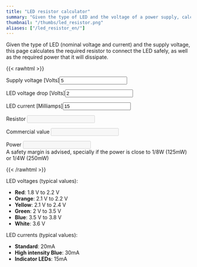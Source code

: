 ```yaml
---
title: "LED resistor calculator"
summary: "Given the type of LED and the voltage of a power supply, calculates the required resistor to connect it."
thumbnail: "/thumbs/led_resistor.png"
aliases: ["/led_resistor_en/"]
---
```


Given the type of LED (nominal voltage and current) and the supply voltage, this page calculates the required resistor to connect the LED safely, as well as the required power that it will dissipate.

{{< rawhtml >}}
<form action="" class="w3-container">
<p><label class="w3-label">Supply voltage [Volts]</label><input id="vfuente" value="5" type="number" class="w3-input w3-border"/></p>
<p><label class="w3-label">LED voltage drop [Volts]</label><input id="vled" value="2" type="number"  class="w3-input w3-border"/></p>
<p><label class="w3-label">LED current [Milliamps]</label><input id="iled" value="15"  type="number" class="w3-input w3-border"/></p>
<p>Resistor <input id="r" disabled="disabled" class="w3-input w3-border"/></p>
<p>Commercial value <input id="rCom" disabled="disabled" class="w3-input w3-border"/></p>
<p>Power <input id="p" disabled="disabled" class="w3-input w3-border"/><br/>A safety margin is advised, specially if the power is close to 1/8W (125mW) or 1/4W (250mW)</p>
</form>
<script src="/inc/calculators/led_resistor.js"></script>
{{< /rawhtml >}}

LED voltages (typical values):
* **Red**: 1.8 V to 2.2 V
* **Orange**: 2.1 V to 2.2 V
* **Yellow**: 2.1 V to 2.4 V
* **Green**: 2 V to 3.5 V
* **Blue**: 3.5 V to 3.8 V
* **White**: 3.6 V

LED currents (typical values):
* **Standard**: 20mA
* **High intensity Blue**: 30mA
* **Indicator LEDs**: 15mA